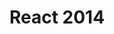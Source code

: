 ---
title: React 2014
logo: /resources/img/react.png
location: London
description: "reactconf.com under construction"
start: 7 April 2014
end: 9 April 2014
link-out: http://lanyrd.com/2014/reactconf
---